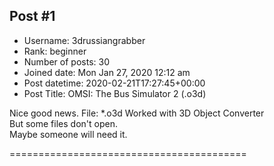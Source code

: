 ## Post #1
- Username: 3drussiangrabber
- Rank: beginner
- Number of posts: 30
- Joined date: Mon Jan 27, 2020 12:12 am
- Post datetime: 2020-02-21T17:27:45+00:00
- Post Title: OMSI: The Bus Simulator 2 (.o3d)

Nice good news.
File: *.o3d
Worked with 3D Object Converter  
But some files don't open.  
Maybe someone will need it.   

=========================================
